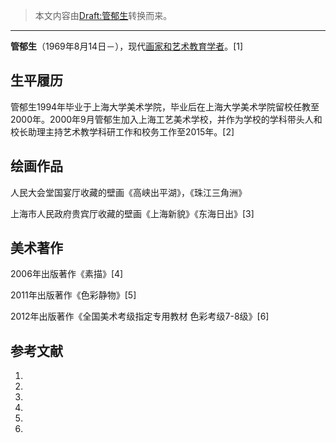 > 本文内容由[Draft:管郁生](https://zh.wikipedia.org/wiki/Draft:管郁生)转换而来。


-----

**管郁生**（1969年8月14日－），现代[画家和](https://zh.wikipedia.org/wiki/画家 "wikilink")[艺术教育](https://zh.wikipedia.org/wiki/藝術教育 "wikilink")[学者](https://zh.wikipedia.org/wiki/学者 "wikilink")。\[1\]

## 生平履历

管郁生1994年毕业于上海大学美术学院，毕业后在上海大学美术学院留校任教至2000年。2000年9月管郁生加入上海工艺美术学校，并作为学校的学科带头人和校长助理主持艺术教学科研工作和校务工作至2015年。\[2\]

## 绘画作品

人民大会堂国宴厅收藏的壁画《高峡出平湖》，《珠江三角洲》

上海市人民政府贵宾厅收藏的壁画《上海新貌》《东海日出》\[3\]

## 美术著作

2006年出版著作《素描》\[4\]

2011年出版著作《色彩静物》\[5\]

2012年出版著作《全国美术考级指定专用教材 色彩考级7-8级》\[6\]

## 参考文献

1.
2.
3.
4.
5.
6.